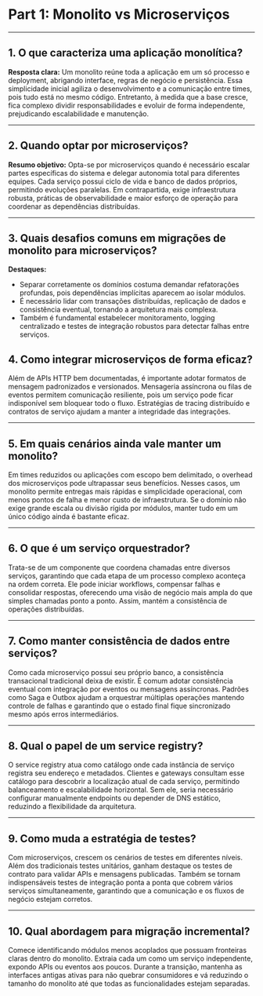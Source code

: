 # Part 1: Monolito vs Microserviços

---

## 1. O que caracteriza uma aplicação monolítica?

**Resposta clara:**
Um monolito reúne toda a aplicação em um só processo e deployment, abrigando interface, regras de negócio e persistência. Essa simplicidade inicial agiliza o desenvolvimento e a comunicação entre times, pois tudo está no mesmo código. Entretanto, à medida que a base cresce, fica complexo dividir responsabilidades e evoluir de forma independente, prejudicando escalabilidade e manutenção.

---

## 2. Quando optar por microserviços?

**Resumo objetivo:**
Opta-se por microserviços quando é necessário escalar partes específicas do sistema e delegar autonomia total para diferentes equipes. Cada serviço possui ciclo de vida e banco de dados próprios, permitindo evoluções paralelas. Em contrapartida, exige infraestrutura robusta, práticas de observabilidade e maior esforço de operação para coordenar as dependências distribuídas.

---

## 3. Quais desafios comuns em migrações de monolito para microserviços?

**Destaques:**

* Separar corretamente os domínios costuma demandar refatorações profundas, pois dependências implícitas aparecem ao isolar módulos.
* É necessário lidar com transações distribuídas, replicação de dados e consistência eventual, tornando a arquitetura mais complexa.
* Também é fundamental estabelecer monitoramento, logging centralizado e testes de integração robustos para detectar falhas entre serviços.

## 4. Como integrar microserviços de forma eficaz?

Além de APIs HTTP bem documentadas, é importante adotar formatos de mensagem padronizados e versionados. Mensageria assíncrona ou filas de eventos permitem comunicação resiliente, pois um serviço pode ficar indisponível sem bloquear todo o fluxo. Estratégias de tracing distribuído e contratos de serviço ajudam a manter a integridade das integrações.

---

## 5. Em quais cenários ainda vale manter um monolito?

Em times reduzidos ou aplicações com escopo bem delimitado, o overhead dos microserviços pode ultrapassar seus benefícios. Nesses casos, um monolito permite entregas mais rápidas e simplicidade operacional, com menos pontos de falha e menor custo de infraestrutura. Se o domínio não exige grande escala ou divisão rígida por módulos, manter tudo em um único código ainda é bastante eficaz.

---

## 6. O que é um serviço orquestrador?

Trata-se de um componente que coordena chamadas entre diversos serviços, garantindo que cada etapa de um processo complexo aconteça na ordem correta. Ele pode iniciar workflows, compensar falhas e consolidar respostas, oferecendo uma visão de negócio mais ampla do que simples chamadas ponto a ponto. Assim, mantém a consistência de operações distribuídas.

---

## 7. Como manter consistência de dados entre serviços?

Como cada microserviço possui seu próprio banco, a consistência transacional tradicional deixa de existir. É comum adotar consistência eventual com integração por eventos ou mensagens assíncronas. Padrões como Saga e Outbox ajudam a orquestrar múltiplas operações mantendo controle de falhas e garantindo que o estado final fique sincronizado mesmo após erros intermediários.

---

## 8. Qual o papel de um service registry?

O service registry atua como catálogo onde cada instância de serviço registra seu endereço e metadados. Clientes e gateways consultam esse catálogo para descobrir a localização atual de cada serviço, permitindo balanceamento e escalabilidade horizontal. Sem ele, seria necessário configurar manualmente endpoints ou depender de DNS estático, reduzindo a flexibilidade da arquitetura.

---

## 9. Como muda a estratégia de testes?

Com microserviços, crescem os cenários de testes em diferentes níveis. Além dos tradicionais testes unitários, ganham destaque os testes de contrato para validar APIs e mensagens publicadas. Também se tornam indispensáveis testes de integração ponta a ponta que cobrem vários serviços simultaneamente, garantindo que a comunicação e os fluxos de negócio estejam corretos.

---

## 10. Qual abordagem para migração incremental?

Comece identificando módulos menos acoplados que possuam fronteiras claras dentro do monolito. Extraia cada um como um serviço independente, expondo APIs ou eventos aos poucos. Durante a transição, mantenha as interfaces antigas ativas para não quebrar consumidores e vá reduzindo o tamanho do monolito até que todas as funcionalidades estejam separadas.

